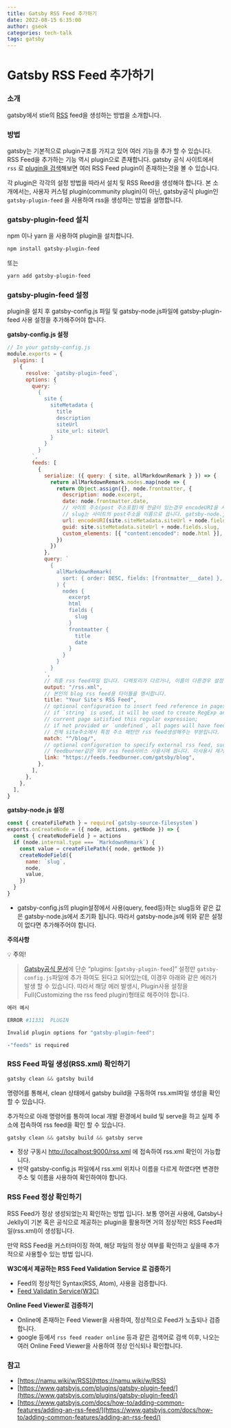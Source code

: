 ```yaml
---
title: Gatsby RSS Feed 추가하기
date: 2022-08-15 6:35:00
author: gseok
categories: tech-talk
tags: gatsby
---
```


# Gatsby RSS Feed 추가하기

### 소개

gatsby에서 stie의 [RSS](https://namu.wiki/w/RSS) feed을 생성하는 방법을 소개합니다.

### 방법

gatsby는 기본적으로 plugin구조를 가지고 있어 여러 기능을 추가 할 수 있습니다. RSS Feed을 추가하는 기능 역시 plugin으로 존재합니다. gatsby 공식 사이트에서 `rss` 로 [plugin을 검색](https://www.gatsbyjs.com/plugins/gatsby-plugin-feed/?=rss)해보면 여러 RSS Feed plugin이 존재하는것을 볼 수 있습니다.

각 plugin은 각각의 설정 방법을 따라서 설치 및 RSS Reed을 생성해야 합니다. 본 소개에서는, 사용자 커스텀 plugin(community plugin)이 아닌, gatsby공식 plugin인 `gatsby-plugin-feed` 을 사용하여 rss을 생성하는 방법을 설명합니다.

### gatsby-plugin-feed 설치

npm 이나 yarn 을 사용하여 plugin을 설치합니다.

```bash
npm install gatsby-plugin-feed
```

또는

```bash
yarn add gatsby-plugin-feed
```

### gatsby-plugin-feed 설정

plugin을 설치 후 gatsby-config.js 파일 및 gatsby-node.js파일에 gatsby-plugin-feed 사용 설정을 추가해주어야 합니다.

**gatsby-config.js 설정**

```jsx
// In your gatsby-config.js
module.exports = {
  plugins: [
    {
      resolve: `gatsby-plugin-feed`,
      options: {
        query: `
          {
            site {
              siteMetadata {
                title
                description
                siteUrl
                site_url: siteUrl
              }
            }
          }
        `,
        feeds: [
          {
            serialize: ({ query: { site, allMarkdownRemark } }) => {
              return allMarkdownRemark.nodes.map(node => {
                return Object.assign({}, node.frontmatter, {
                  description: node.excerpt,
                  date: node.frontmatter.date,
                  // 사이트 주소(post 주소포함)에 한글이 있는경우 encodeURI을 사용합니다.
                  // slug는 사이트의 post주소을 이름으로 씁니다. gatsby-node.js와 연관 있습니다.
                  url: encodeURI(site.siteMetadata.siteUrl + node.fields.slug),
                  guid: site.siteMetadata.siteUrl + node.fields.slug,
                  custom_elements: [{ "content:encoded": node.html }],
                })
              })
            },
            query: `
              {
                allMarkdownRemark(
                  sort: { order: DESC, fields: [frontmatter___date] },
                ) {
                  nodes {
                    excerpt
                    html
                    fields {
                      slug
                    }
                    frontmatter {
                      title
                      date
                    }
                  }
                }
              }
            `,
            // 최종 rss feed파일 입니다. 디렉토리가 다르거나, 이름이 다른경우 설정 가능합니다.
            output: "/rss.xml",
            // 본인의 blog rss feed용 타이틀을 명시합니다.
            title: "Your Site's RSS Feed",
            // optional configuration to insert feed reference in pages:
            // if `string` is used, it will be used to create RegExp and then test if pathname of
            // current page satisfied this regular expression;
            // if not provided or `undefined`, all pages will have feed reference inserted
            // 전체 site주소에서 특정 주소 패턴만 rss feed생성해주는 부분입니다. 옵션널한 설정으로, 전체 사이트 rss시에는 제거해도 무방합니다.
            match: "^/blog/",
            // optional configuration to specify external rss feed, such as feedburner
            // feedburner같은 외부 rss feed서비스 사용시에 씁니다. 미사용시 제거합니다.
            link: "https://feeds.feedburner.com/gatsby/blog",
          },
        ],
      },
    },
  ],
}
```

**gatsby-node.js 설정**

```jsx
const { createFilePath } = require(`gatsby-source-filesystem`)
exports.onCreateNode = ({ node, actions, getNode }) => {
  const { createNodeField } = actions
  if (node.internal.type === `MarkdownRemark`) {
    const value = createFilePath({ node, getNode })
    createNodeField({
      name: `slug`,
      node,
      value,
    })
  }
}
```

- gatsby-config.js의  plugin설정에서 사용(query, feed등)하는 slug등와 같은 값은 gatsby-node.js에서 초기화 됩니다. 따라서 gatsby-node.js에 위와 같은 설정이 없다면 추가해주어야 합니다.

**주의사항**

💡 주의!
> [Gatsby공식 문서](https://www.gatsbyjs.com/docs/how-to/adding-common-features/adding-an-rss-feed/)에 단순 “plugins: [`gatsby-plugin-feed`]” 설정만 `gatsby-config.js`파일에 추가 하여도 된다고 되어있는데, 이경우 아래와 같은 에러가 발생 할 수 있습니다. 따라서 해당 에러 발생시, Plugin사용 설정을 Full(Customizing the rss feed plugin)형태로 해주어야 합니다.

```bash
에러 예시

ERROR #11331  PLUGIN

Invalid plugin options for "gatsby-plugin-feed":

-"feeds" is required
```

</aside>

### RSS Feed 파일 생성(RSS.xml) 확인하기

```jsx
gatsby clean && gatsby build
```

명령어를 통해서, clean 상태에서 gatsby build을 구동하여 rss.xml파일 생성을 확인 할 수 있습니다.

추가적으로 아래 명령어를 통하여 local 개발 환경에서 build 및 serve을 하고 실제 주소에 접속하여 rss feed을 확인 할 수 있습니다.

```jsx
gatsby clean && gatsby build && gatsby serve
```

- 정상 구동시 [http://localhost:9000/rss.xml](http://localhost:9000/rss.xml) 에 접속하여 rss.xml 확인이 가능합니다.
- 만약 gatsby-config.js 파일에서 rss.xml 위치나 이름을 다르게 하였다면 변경한 주소 및 이름을 사용하여 확인하여야 합니다.

### RSS Feed 정상 확인하기

RSS Feed가 정상 생성되었는지 확인하는 방법 입니다. 보통 영어권 사용에, Gatsby나 Jeklly이 기본 혹은 공식으로 제공하는 plugin을 활용하면 거의 정상적인  RSS Feed파일(rss.xml)이 생성됩니다.

만약 RSS Feed을 커스터마이징 하여, 해당 파일의 정상 여부를 확인하고 싶을때 추가적으로 사용할수 있는 방법 입니다.

**W3C에서 제공하는 RSS Feed Validation Service 로 검증하기**

- Feed의 정상적인 Syntax(RSS, Atom), 사용을 검증합니다.
- [Feed Validatin Service(W3C)](https://validator.w3.org/feed/)

**Online Feed Viewer로 검증하기**

- Online에 존재하는 Feed Viewer을 사용하여, 정상적으로 Feed가 노출되나 검증합니다.
- google 등에서 `rss feed reader online` 등과 같은 검색어로 검색 이후, 나오는 여러 Online Feed Viewer을 사용하여 정상 인식되나 확인합니다.

### 참고

- [https://namu.wiki/w/RSS](https://namu.wiki/w/RSS)
- [https://www.gatsbyjs.com/plugins/gatsby-plugin-feed/](https://www.gatsbyjs.com/plugins/gatsby-plugin-feed/)
- [https://www.gatsbyjs.com/docs/how-to/adding-common-features/adding-an-rss-feed/](https://www.gatsbyjs.com/docs/how-to/adding-common-features/adding-an-rss-feed/)